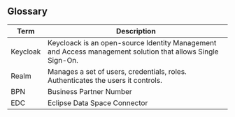 ## Glossary

| Term     | Description                                                                                                |
|----------|------------------------------------------------------------------------------------------------------------|
| Keycloak | Keycloack is an open-source Identity Management and Access management solution that allows Single Sign-On. |
| Realm    | Manages a set of users, credentials, roles. Authenticates the users it controls.                           |
| BPN      | Business Partner Number                                                                                    |
| EDC      | Eclipse Data Space Connector                                                                               |